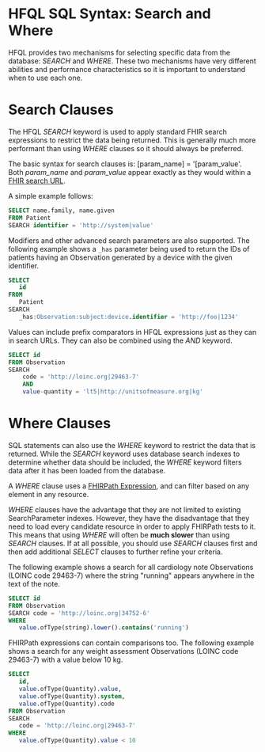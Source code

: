 # HFQL SQL Syntax: Search and Where

HFQL provides two mechanisms for selecting specific data from the database: _SEARCH_ and _WHERE_. These two mechanisms have very different abilities and performance characteristics so it is important to understand when to use each one.

# Search Clauses

The HFQL _SEARCH_ keyword is used to apply standard FHIR search expressions to restrict the data being returned. This is generally much more performant than using _WHERE_ clauses so it should always be preferred.

The basic syntax for search clauses is: [param_name] = '[param_value'. Both _param_name_ and _param_value_ appear exactly as they would within a [FHIR search URL](https://smilecdr.com/docs/fhir_standard/fhir_search_queries.html). 

A simple example follows:

```sql
SELECT name.family, name.given
FROM Patient
SEARCH identifier = 'http://system|value'
```

Modifiers and other advanced search parameters are also supported. The following example shows a `_has` parameter being used to return the IDs of patients having an Observation generated by a device with the given identifier.

```sql
SELECT
   id
FROM
   Patient
SEARCH
   _has:Observation:subject:device.identifier = 'http://foo|1234'
```

Values can include prefix comparators in HFQL expressions just as they can in search URLs. They can also be combined using the _AND_ keyword.

```sql
SELECT id
FROM Observation
SEARCH 
    code = 'http://loinc.org|29463-7'
    AND
    value-quantity = 'lt5|http://unitsofmeasure.org|kg'
```

# Where Clauses

SQL statements can also use the _WHERE_ keyword to restrict the data that is returned. While the _SEARCH_ keyword uses database search indexes to determine whether data should be included, the _WHERE_ keyword filters data after it has been loaded from the database.

A _WHERE_ clause uses a [FHIRPath Expression](https://smilecdr.com/docs/fhir_standard/fhirpath_expressions.html), and can filter based on any element in any resource. 

_WHERE_ clauses have the advantage that they are not limited to existing SearchParameter indexes. However, they have the disadvantage that they need to load every candidate resource in order to apply FHIRPath tests to it. This means that using _WHERE_ will often be **much slower** than using _SEARCH_ clauses. If at all possible, you should use _SEARCH_ clauses first and then add additional _SELECT_ clauses to further refine your criteria.

The following example shows a search for all cardiology note Observations (LOINC code 29463-7) where the string "running" appears anywhere in the text of the note.

```sql
SELECT id
FROM Observation
SEARCH code = 'http://loinc.org|34752-6'
WHERE
   value.ofType(string).lower().contains('running')
```

FHIRPath expressions can contain comparisons too. The following example shows a search for any weight assessment Observations (LOINC code 29463-7) with a value below 10 kg.

```sql
SELECT
   id,
   value.ofType(Quantity).value,
   value.ofType(Quantity).system,
   value.ofType(Quantity).code
FROM Observation
SEARCH
   code = 'http://loinc.org|29463-7'
WHERE
   value.ofType(Quantity).value < 10
```
